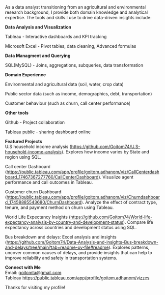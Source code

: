 As a data analyst transitioning from an agricultural and environmental research background, I provide both domain knowledge and analytical expertise. The tools and skills I use to drive data-driven insights include:

**Data Analysis and Visualization**                                                                                                                                                                                    

Tableau - Interactive dashboards and KPI tracking

Microsoft Excel - Pivot tables, data cleaning, Advanced formulas

**Data Managment and Querying**

SQL(MySQL) - Joins, aggregations, subqueries, data transformation

**Domain Experience**

Environmental and agricultural data (soil, water, crop data)

Public sector data (such as income, demographics, debt, transportation)

Customer behaviour (such as churn, call center performance)

**Other tools**

Github - Project collaboration

Tableau public - sharing dashboard online                                                                                                                                                                           


**Featured Projects**                                                                                                                                                                                                
U.S household income analysis (https://github.com/Goitom74/U.S-household-income-analysis). 
Explores how income varies by State and region using SQL.

Call center Dashboard (https://public.tableau.com/app/profile/goitom.adhanom/viz/CallCenterdashboard_17467367277760/CallCenterDashboard).                                                                           Visualize agent performance and call outcomes in Tableau.

Customer churn Dashboard (https://public.tableau.com/app/profile/goitom.adhanom/viz/Churndashboard_17458885543680/ChurnDashboard).                                                                                  Analyze the effect of contract type, tenure, and payment method on churn using Tableau.

World Life Expectancy Insights (https://github.com/Goitom74/World-life-expectancy-analysis-by-country-and-development-status).                                                                                      Compare life expectancy across countries and development status using SQL.

Bus breakdown and delays: Excel analysis and insights (https://github.com/Goitom74/Data-Analysis-and-insights-Bus-breakdown-and-delays/tree/main?tab=readme-ov-file#readme).                                        Explores patterns, uncover common causes of delays, and provide insights that can help to improve reliability and safety in transportation systems.

**Connect with Me**                                                                                                                                                                                                  
Email: goitomta@gmail.com                                                                                                                                                                                                                                                                                                                                                                                       
Tableau
https://public.tableau.com/app/profile/goitom.adhanom/vizzes

Thanks for visiting my profile!

